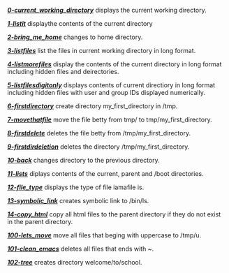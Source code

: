 [***0-current_working_directory***](./0-current_working_directory  
) displays the current working directory.

[***1-listit***](./1-listit) displaythe contents of the current directory
 
[***2-bring_me_home***](./2-bring_me_home) changes to home directory.

[***3-listfiles***](./3-listfiles) list the files in current working directory in long format.

[***4-listmorefiles***](.4-listmorefiles) display the contents of the current directory in long format including hidden files and deirectories.
 
[***5-listfilesdigitonly***](./5-listfilesdigitonly) displays contents of current directiory in long format including hidden files with user and group IDs displayed numerically.


[***6-firstdirectory***](./6-firstdirectory) create directory my_first_directory in /tmp.

[***7-movethatfile***](./7-movethatfile) move the file betty from tmp/ to tmp/my_first_directory.

[***8-firstdelete***](./8-firstdelete) deletes the file betty from /tmp/my_first_directory.

[***9-firstdirdeletion***](./9-firstdirdeletion) deletes the directory /tmp/my_first_directory.

[***10-back***](./10-back) changes directory to the previous directory.

[***11-lists***](./11-lists) diplays contents of the current, parent and /boot directories.
 
[***12-file_type***](./12-file_type) displays the type of file iamafile is.

[***13-symbolic_link***](./13-symbolic_link) creates symbolic link to /bin/ls.

[***14-copy_html***](./14-copy_html) copy all html files to the parent directory if they do not exist in the parent directory.

[***100-lets_move***](./100-lets_move) move all files that beging with uppercase to /tmp/u.

[***101-clean_emacs***](./101-clean_emacs) deletes all files that ends with ~.

[***102-tree***](./102-tree) creates directory welcome/to/school.


